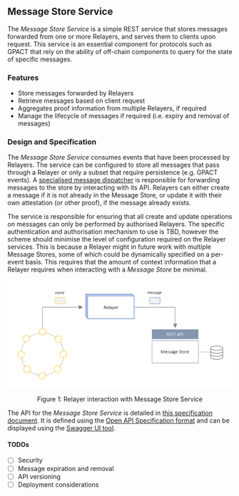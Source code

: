 ## Message Store Service
The *Message Store Service* is a simple REST service that stores messages forwarded from one or more Relayers, and serves them to clients upon request. 
This service is an essential component for protocols such as GPACT that rely on the ability of off-chain components to query for the state of specific messages.

### Features
- Store messages forwarded by Relayers
- Retrieve messages based on client request
- Aggregates proof information from multiple Relayers, if required
- Manage the lifecycle of messages if required (i.e. expiry and removal of messages)

### Design and Specification
The *Message Store Service* consumes events that have been processed by Relayers. 
The service can be configured to store all messages that pass through a Relayer or only a subset that require persistence (e.g. GPACT events).
A [specialised message dispatcher]("TODO") is responsible for forwarding messages to the store by interacting with its API.
Relayers can either create a message if it is not already in the Message Store, or update it with their own attestation (or other proof), if the message already exists.

The service is responsible for ensuring that all create and update operations on messages can only be performed by authorised Relayers.
The specific authentication and authorisation mechanism to use is TBD, however the scheme should minimise the level of configuration required on the Relayer services.
This is because a Relayer might in future work with multiple Message Stores, some of which could be dynamically specified on a per-event basis.
This requires that the amount of context information that a Relayer requires when interacting with a *Message Store* be minimal.

<p align="center">
<img src="images/message-store-service.png" width="700"/>
</p>
<p align="center">Figure 1: Relayer interaction with Message Store Service</p>

The API for the *Message Store Service* is detailed in [this specification document](spec/message-store-service-api.yml).
It is defined using the [Open API Specification format](https://swagger.io/specification/) and can be displayed using the [Swagger UI tool](https://swagger.io/tools/swagger-ui/).

#### TODOs
- [ ] Security
- [ ] Message expiration and removal
- [ ] API versioning
- [ ] Deployment considerations